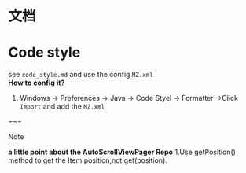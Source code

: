 文档
===

Code style
===
see `code_style.md` and use the config `MZ.xml`   
**How to config it?**  
1. Windows -> Preferences -> Java -> Code Styel -> Formatter ->Click `Import` and add the `MZ.xml`


===

Note

**a little point about the AutoScrollViewPager  Repo**
1.Use getPosition() method to get the Item position,not get(position).
